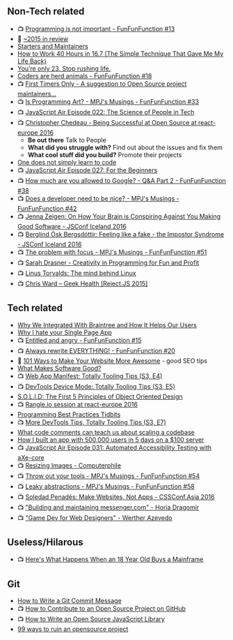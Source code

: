 ## Non-Tech related
- :tv: [Programming is not important - FunFunFunction #13](https://www.youtube.com/watch?v=5qkupdkdzAc)
- :notebook: [~2015 in review](https://medium.com/@sebmck/2015-in-review-51ac7035e272#.s0owq6to4)
- [Starters and Maintainers](http://jlongster.com/Starters-and-Maintainers)
- [How to Work 40 Hours in 16.7 (The Simple Technique That Gave Me My Life Back)](https://medium.com/life-learning/how-to-work-40-hours-in-16-7-the-simple-technique-that-gave-me-my-life-back-8f98ec011862#.t7sk3dvsy)
- [You’re only 23. Stop rushing life.](https://medium.com/life-tips/you-re-only-23-stop-rushing-life-d6ce19ee673c#.ry0ouo17y)
- [Coders are herd animals - FunFunFunction #18](https://youtu.be/lrf6xuFq1Ms)
- :tv: [First Timers Only - A suggestion to Open Source project maintainers…](https://medium.com/@kentcdodds/first-timers-only-78281ea47455#.itxzd7ki6)
- :tv: [Is Programming Art? - MPJ's Musings - FunFunFunction #33](https://youtu.be/MdlHgIJrQn0)
- :tv: [JavaScript Air Episode 022: The Science of People in Tech](https://youtu.be/-rH-W483sUg)
- :tv: [Christopher Chedeau - Being Successful at Open Source at react-europe 2016](https://youtu.be/nRF0OVQL9Nw)
  - **Be out there** Talk to People
  - **What did you struggle with?** Find out about the issues and fix them
  - **What cool stuff did you build?** Promote their projects
- [One does not simply learn to code](https://medium.freecodecamp.com/one-does-not-simply-learn-to-code-f25bacdc5b62#.fh562981u)
- :tv: [JavaScript Air Episode 027: For the Beginners](https://youtu.be/1glcyvhf5yY)
- :tv: [How much are you allowed to Google? - Q&A Part 2 - FunFunFunction #38](https://youtu.be/mIoKRyLcIjo)
- :tv: [Does a developer need to be nice? - MPJ's Musings - FunFunFunction #42](https://youtu.be/J9OpTNk0hYc)
- :tv: [Jenna Zeigen: On How Your Brain is Conspiring Against You Making Good Software - JSConf Iceland 2016](https://www.youtube.com/watch?v=XNfpnCLbRmc)
- :tv: [Berglind Ósk Bergsdóttir: Feeling like a fake - the Impostor Syndrome - JSConf Iceland 2016](https://youtu.be/KlozcD5pmPw)
- :tv: [The problem with focus - MPJ's Musings - FunFunFunction #51](https://youtu.be/_CVfNpg8TrI)
- :tv: [Sarah Drasner - Creativity in Programming for Fun and Profit](https://youtu.be/HVtYasAhsY0)
- :tv: [Linus Torvalds: The mind behind Linux](https://www.ted.com/talks/linus_torvalds_the_mind_behind_linux#t-344632)
- :tv: [Chris Ward – Geek Health [Reject.JS 2015]](https://youtu.be/-AlmhhnfJ-E)

## Tech related
- [Why We Integrated With Braintree and How It Helps Our Users](https://medium.com/@jackiemjensen/why-we-integrated-with-braintree-and-how-it-helps-our-users-3a203fb588ef#.sulsb08po)
- [Why I hate your Single Page App](https://medium.com/@stilkov/why-i-hate-your-single-page-app-f08bb4ff9134#.3l7qcsld3)
- :tv: [Entitled and angry - FunFunFunction #15](https://youtu.be/LyQU1sdnAtM)
- :tv: [Always rewrite EVERYTHING! - FunFunFunction #20](https://youtu.be/XcUUY8ziTuk)
- :notebook: [101 Ways to Make Your Website More Awesome](https://www.awesomeweb.com/blog/make-website-awesome) - good SEO tips
- [What Makes Software Good?](https://medium.com/@mbostock/what-makes-software-good-943557f8a488#.q6g10tll8)
- :tv: [Web App Manifest: Totally Tooling Tips (S3, E4)](https://youtu.be/yQhFmPExcbs)
- :tv: [DevTools Device Mode: Totally Tooling Tips (S3, E5)](https://www.youtube.com/watch?v=M482RhQ8i1Q)
- [S.O.L.I.D: The First 5 Principles of Object Oriented Design](https://scotch.io/bar-talk/s-o-l-i-d-the-first-five-principles-of-object-oriented-design)
- :tv: [Rangle.io session at react-europe 2016](https://youtu.be/REYHHaoJyfw)
- [Programming Best Practices Tidbits](https://github.com/timoxley/best-practices)
- :tv: [More DevTools Tips, Totally Tooling Tips (S3, E7)](https://www.youtube.com/watch?v=YEbtvKPvTYE)
- [What code comments can teach us about scaling a codebase](https://medium.com/@kentcdodds/what-code-comments-can-teach-us-about-scaling-a-codebase-90bbfad8d70d#.wqyv1h738)
- [How I built an app with 500,000 users in 5 days on a $100 server](https://medium.com/unboxd/how-i-built-an-app-with-500-000-users-in-5-days-on-a-100-server-77deeb238e83#.73zd863t1)
- :tv: [JavaScript Air Episode 031: Automated Accessibility Testing with aXe-core](https://youtu.be/KSUBrO48k5M)
- :tv: [Resizing Images - Computerphile](https://youtu.be/AqscP7rc8_M)
- :tv: [Throw out your tools - MPJ's Musings - FunFunFunction #54](https://youtu.be/hlYiWznhhzw)
- :tv: [Leaky abstractions - MPJ's Musings - FunFunFunction #58](https://youtu.be/gRsyY0kzXfw)
- :tv: [Soledad Penadés: Make Websites, Not Apps - CSSConf.Asia 2016](https://youtu.be/nARgq17LmBM)
- :tv: ["Building and maintaining messenger.com" - Horia Dragomir](https://youtu.be/eWIwQFqjVxU)
- :tv: ["Game Dev for Web Designers" - Werther Azevedo](https://youtu.be/tjnk1zjsWUY)

## Useless/Hilarous
- :tv: [Here's What Happens When an 18 Year Old Buys a Mainframe](https://youtu.be/45X4VP8CGtk)

## Git
- [How to Write a Git Commit Message](http://chris.beams.io/posts/git-commit/)
- :tv: [How to Contribute to an Open Source Project on GitHub](https://egghead.io/courses/how-to-contribute-to-an-open-source-project-on-github)
- :tv: [How to Write an Open Source JavaScript Library](https://egghead.io/courses/how-to-write-an-open-source-javascript-library)
- [99 ways to ruin an opensource project](http://opensoul.org/99ways/#1)
